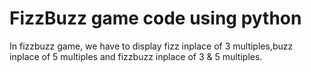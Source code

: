 # FizzBuzz game code using python

In fizzbuzz game, we have to display fizz inplace of 3 multiples,buzz inplace of 5 multiples and fizzbuzz inplace of 3 & 5 multiples.
